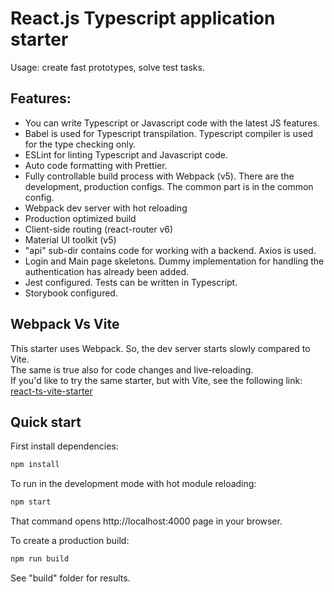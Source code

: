 # React.js Typescript application starter

Usage: create fast prototypes, solve test tasks.

## Features:
* You can write Typescript or Javascript code with the latest JS features.
* Babel is used for Typescript transpilation. Typescript compiler is used for the type checking only.
* ESLint for linting Typescript and Javascript code.
* Auto code formatting with Prettier.
* Fully controllable build process with Webpack (v5). There are the development, production configs. The common part is in the common config.
* Webpack dev server with hot reloading
* Production optimized build
* Client-side routing (react-router v6)
* Material UI toolkit (v5)
* "api" sub-dir contains code for working with a backend. Axios is used.
* Login and Main page skeletons. Dummy implementation for handling the authentication has already been added.
* Jest configured. Tests can be written in Typescript.
* Storybook configured.

## Webpack Vs Vite

This starter uses Webpack. So, the dev server starts slowly compared to Vite.   
The same is true also for code changes and live-reloading.   
If you'd like to try the same starter, but with Vite, see the following link:    
[react-ts-vite-starter](https://github.com/azakharo/react-ts-vite-starter)

## Quick start

First install dependencies:

```sh
npm install
```

To run in the development mode with hot module reloading:

```sh
npm start
```

That command opens http://localhost:4000 page in your browser.


To create a production build:

```sh
npm run build
```
See "build" folder for results.
